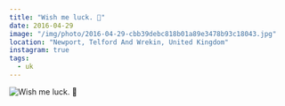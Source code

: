 ```yaml
---
title: "Wish me luck. 💫"
date: 2016-04-29
image: "/img/photo/2016-04-29-cbb39debc818b01a89e3478b93c18043.jpg"
location: "Newport, Telford And Wrekin, United Kingdom"
instagram: true
tags:
  - uk
---
```


![Wish me luck. 💫](/img/photo/2016-04-29-cbb39debc818b01a89e3478b93c18043.jpg)
